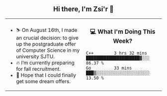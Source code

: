 <h2 align="center"> Hi there, I'm Zsi'r 👋 </h2>

<table>
    <tr>
        <td valign="center" width="50%">
            <ul>
                <li> ⛷️ On August 16th, I made an crucial decision: to give up the postgraduate offer of Computer Science in my university SJTU.</li>
                <li> 🔥 I’m currently preparing for fall recruitment.</li>
                <li> 🙏 Hope that I could finally get some dream offers.</li>
            </ul>
        </td>
       <td valign="top" width="50%">

<h3 align="center"> 💻 What I'm Doing This Week? </h3>

<!--START_SECTION:waka-->
```text
C++        3 hrs 32 mins   █████████████████████▓░░░   86.37 % 
Go         33 mins         ███▒░░░░░░░░░░░░░░░░░░░░░   13.50 % 
```
<!--END_SECTION:waka-->
</td></tr>
</table>

